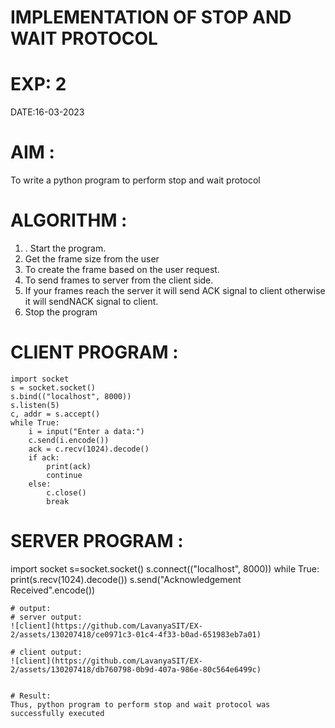 # IMPLEMENTATION OF STOP AND WAIT PROTOCOL
# EXP: 2
DATE:16-03-2023
# AIM :
To write a python program to perform stop and wait protocol
# ALGORITHM :
1. . Start the program.
2. Get the frame size from the user
3. To create the frame based on the user request.
4. To send frames to server from the client side.
5. If your frames reach the server it will send ACK signal to client
otherwise it will sendNACK signal to client.
6. Stop the program
# CLIENT PROGRAM :
```
import socket
s = socket.socket()
s.bind(("localhost", 8000))
s.listen(5)
c, addr = s.accept()
while True:
    i = input("Enter a data:")
    c.send(i.encode())
    ack = c.recv(1024).decode()
    if ack:
        print(ack)
        continue
    else:
        c.close()
        break
```
# SERVER PROGRAM :
 
   import socket
   s=socket.socket()
   s.connect(("localhost", 8000))
   while True:
     print(s.recv(1024).decode()) 
      s.send("Acknowledgement Received".encode())
    
    
    # output:
    # server output:
    ![client](https://github.com/LavanyaSIT/EX-2/assets/130207418/ce0971c3-01c4-4f33-b0ad-651983eb7a01)

    # client output:
    ![client](https://github.com/LavanyaSIT/EX-2/assets/130207418/db760798-0b9d-407a-986e-80c564e6499c)


    # Result:
    Thus, python program to perform stop and wait protocol was successfully executed
